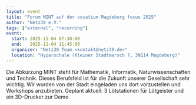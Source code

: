 ```yaml
---
layout: event
title: "Forum MINT auf der vocatium Magdeburg focus 2025"
author: "Netz39 e.V." 
tags: ["external", "recurring"]
event:
  start: 2025-11-04 07:30:00 
  end:   2025-11-04 11:45:00 
  organizer: "Netz39 Team <kontakt@netz39.de>" 
  location: "Hyparschale (Kleiner Stadtmarsch 7, 39114 Magdeburg)"
---
```

Die Abkürzung MINT steht für Mathematik, Informatik, Naturwissenschaften und Technik. Dieses Berufsfeld ist für die Zukunft unserer Gesellschaft sehr wichtig. Wir wurden von der Stadt eingeladen uns dort vorzustellen und Workshops anzubieten. Geplant aktuell: 3 Lötstationen für Lötgeister und ein 3D-Drucker zur Demo
<!-- event imported from discord manual changes may be overwritten -->
